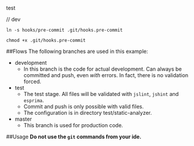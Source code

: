 test

// dev

`ln -s hooks/pre-commit .git/hooks.pre-commit`

`chmod +x .git/hooks.pre-commit`


##Flows
The following branches are used in this example:
* development
  * In this branch is the code for actual development. Can always be committed and push, even _with_ errors. In fact, there is no validation forced.
* test
  * The test stage. All files will be validated with `jslint`, `jshint` and `esprima`.
  * Commit and push is only possible with valid files.
  * The configuration is in directory test/static-analyzer.
* master
  * This branch is used for production code.

##Usage
**Do not use the `git` commands from your ide.**
